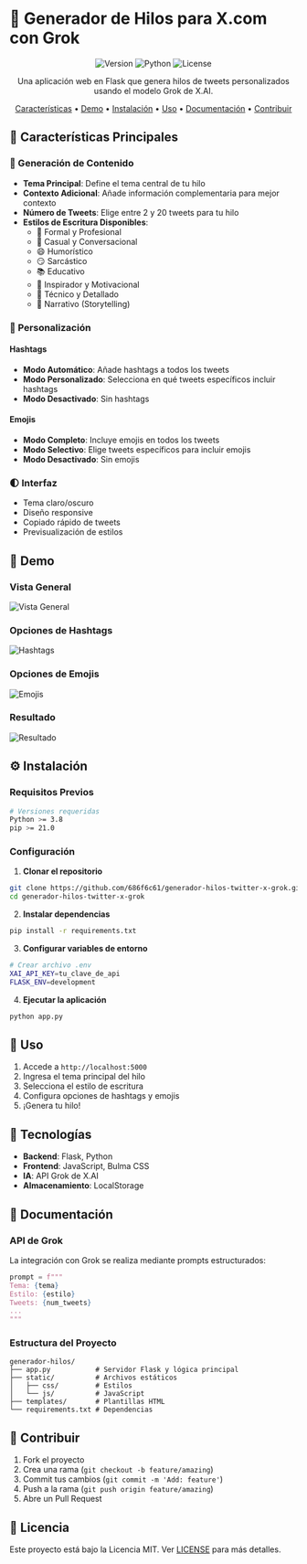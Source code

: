 # 🧵 Generador de Hilos para X.com con Grok

<div align="center">

![Version](https://img.shields.io/badge/version-1.0.0-blue.svg)
![Python](https://img.shields.io/badge/Python-3.8+-green.svg)
![License](https://img.shields.io/badge/license-MIT-blue.svg)

Una aplicación web en Flask que genera hilos de tweets personalizados usando el modelo Grok de X.AI.

[Características](#características) •
[Demo](#demo) •
[Instalación](#instalación) •
[Uso](#uso) •
[Documentación](#documentación) •
[Contribuir](#contribuir)

</div>

## 🎯 Características Principales

### 📝 Generación de Contenido
- **Tema Principal**: Define el tema central de tu hilo
- **Contexto Adicional**: Añade información complementaria para mejor contexto
- **Número de Tweets**: Elige entre 2 y 20 tweets para tu hilo
- **Estilos de Escritura Disponibles**:
  - 👔 Formal y Profesional
  - 💬 Casual y Conversacional
  - 😄 Humorístico
  - 😏 Sarcástico
  - 📚 Educativo
  - 💪 Inspirador y Motivacional
  - 🔬 Técnico y Detallado
  - 📖 Narrativo (Storytelling)

### 🎨 Personalización

#### Hashtags
- **Modo Automático**: Añade hashtags a todos los tweets
- **Modo Personalizado**: Selecciona en qué tweets específicos incluir hashtags
- **Modo Desactivado**: Sin hashtags

#### Emojis
- **Modo Completo**: Incluye emojis en todos los tweets
- **Modo Selectivo**: Elige tweets específicos para incluir emojis
- **Modo Desactivado**: Sin emojis

### 🌓 Interfaz
- Tema claro/oscuro
- Diseño responsive
- Copiado rápido de tweets
- Previsualización de estilos

## 📸 Demo

### Vista General
![Vista General](static/img/screenshots/general.png)



### Opciones de Hashtags
![Hashtags](static/img/screenshots/hashtags.png)


### Opciones de Emojis
![Emojis](static/img/screenshots/emojis.png)


### Resultado
![Resultado](static/img/screenshots/result.png)



## ⚙️ Instalación

### Requisitos Previos

```bash
# Versiones requeridas
Python >= 3.8
pip >= 21.0
```

### Configuración

1. **Clonar el repositorio**
```bash
git clone https://github.com/686f6c61/generador-hilos-twitter-x-grok.git
cd generador-hilos-twitter-x-grok
```

2. **Instalar dependencias**
```bash
pip install -r requirements.txt
```

3. **Configurar variables de entorno**
```bash
# Crear archivo .env
XAI_API_KEY=tu_clave_de_api
FLASK_ENV=development
```

4. **Ejecutar la aplicación**
```bash
python app.py
```

## 🚀 Uso

1. Accede a `http://localhost:5000`
2. Ingresa el tema principal del hilo
3. Selecciona el estilo de escritura
4. Configura opciones de hashtags y emojis
5. ¡Genera tu hilo!

## 🔧 Tecnologías

- **Backend**: Flask, Python
- **Frontend**: JavaScript, Bulma CSS
- **IA**: API Grok de X.AI
- **Almacenamiento**: LocalStorage

## 📖 Documentación

### API de Grok

La integración con Grok se realiza mediante prompts estructurados:

```python
prompt = f"""
Tema: {tema}
Estilo: {estilo}
Tweets: {num_tweets}
...
"""
```

### Estructura del Proyecto

```
generador-hilos/
├── app.py           # Servidor Flask y lógica principal
├── static/          # Archivos estáticos
│   ├── css/         # Estilos
│   └── js/          # JavaScript
├── templates/       # Plantillas HTML
└── requirements.txt # Dependencias
```

## 🤝 Contribuir

1. Fork el proyecto
2. Crea una rama (`git checkout -b feature/amazing`)
3. Commit tus cambios (`git commit -m 'Add: feature'`)
4. Push a la rama (`git push origin feature/amazing`)
5. Abre un Pull Request

## 📄 Licencia

Este proyecto está bajo la Licencia MIT. Ver [LICENSE](LICENSE) para más detalles.

